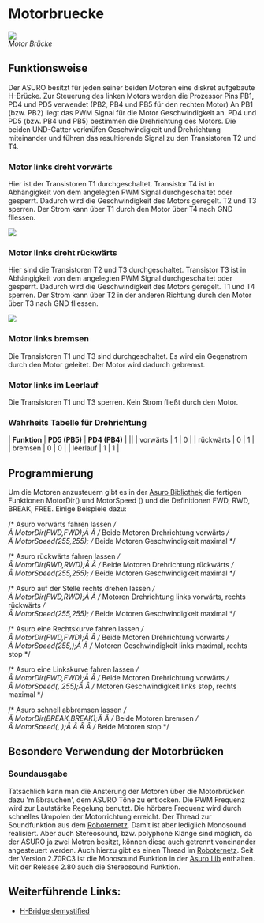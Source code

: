 # Motorbruecke

![][1]  
*Motor Brücke*<vspace>

## Funktionsweise<vspace>

Der ASURO besitzt für jeden seiner beiden Motoren eine diskret aufgebaute H-Brücke. Zur Steuerung des linken Motors werden die Prozessor Pins PB1, PD4 und PD5 verwendet (PB2, PB4 und PB5 für den rechten Motor) An PB1 (bzw. PB2) liegt das PWM Signal für die Motor Geschwindigkeit an. PD4 und PD5 (bzw. PB4 und PB5) bestimmen die Drehrichtung des Motors. Die beiden UND-Gatter verknüfen Geschwindigkeit und Drehrichtung miteinander und führen das resultierende Signal zu den Transistoren T2 und T4. <vspace>

### Motor links dreht vorwärts<vspace>

Hier ist der Transistoren T1 durchgeschaltet. Transistor T4 ist in Abhängigkeit von dem angelegten PWM Signal durchgeschaltet oder gesperrt. Dadurch wird die Geschwindigkeit des Motors geregelt. T2 und T3 sperren. Der Strom kann über T1 durch den Motor über T4 nach GND fliessen. <vspace>

![][2]<vspace>

### Motor links dreht rückwärts<vspace>

Hier sind die Transistoren T2 und T3 durchgeschaltet. Transistor T3 ist in Abhängigkeit von dem angelegten PWM Signal durchgeschaltet oder gesperrt. Dadurch wird die Geschwindigkeit des Motors geregelt. T1 und T4 sperren. Der Strom kann über T2 in der anderen Richtung durch den Motor über T3 nach GND fliessen. <vspace>

![][3]<vspace>

### Motor links bremsen<vspace>

Die Transistoren T1 und T3 sind durchgeschaltet. Es wird ein Gegenstrom durch den Motor geleitet. Der Motor wird dadurch gebremst. <vspace>

### Motor links im Leerlauf<vspace>

Die Transistoren T1 und T3 sperren. Kein Strom fließt durch den Motor. <vspace>

### Wahrheits Tabelle für Drehrichtung<vspace> 

| **Funktion** | **PD5 (PB5)** | **PD4 (PB4)** |
||
| vorwärts       | 1             | 0             |
| rückwärts         | 0             | 1             |
| bremsen      | 0             | 0             |
| leerlauf     | 1             | 1             |<vspace>

## Programmierung<vspace>

Um die Motoren anzusteuern gibt es in der [Asuro Bibliothek][4] die fertigen Funktionen MotorDir() und MotorSpeed () und die Definitionen FWD, RWD, BREAK, FREE. Einige Beispiele dazu: <vspace>

/* Asuro vorwärts fahren lassen */  
Â  MotorDir(FWD,FWD);Â  Â /* Beide Motoren Drehrichtung vorwärts */  
Â  MotorSpeed(255,255); /* Beide Motoren Geschwindigkeit maximal */<vspace>

/* Asuro rückwärts fahren lassen */  
Â  MotorDir(RWD,RWD);Â  Â /* Beide Motoren Drehrichtung rückwärts */  
Â  MotorSpeed(255,255); /* Beide Motoren Geschwindigkeit maximal */<vspace>

/* Asuro auf der Stelle rechts drehen lassen */  
Â  MotorDir(FWD,RWD);Â  Â /* Motoren Drehrichtung links vorwärts, rechts rückwärts */  
Â  MotorSpeed(255,255); /* Beide Motoren Geschwindigkeit maximal */<vspace>

/* Asuro eine Rechtskurve fahren lassen */  
Â  MotorDir(FWD,FWD);Â  Â /* Beide Motoren Drehrichtung vorwärts */  
Â  MotorSpeed(255,);Â  Â /* Motoren Geschwindigkeit links maximal, rechts stop */<vspace>

/* Asuro eine Linkskurve fahren lassen */  
Â  MotorDir(FWD,FWD);Â  Â /* Beide Motoren Drehrichtung vorwärts */  
Â  MotorSpeed(, 255);Â  Â /* Motoren Geschwindigkeit links stop, rechts maximal */<vspace>

/* Asuro schnell abbremsen lassen */  
Â  MotorDir(BREAK,BREAK);Â  Â /* Beide Motoren bremsen */  
Â  MotorSpeed(, );Â  Â  Â  Â  /* Beide Motoren stop */<vspace>

## Besondere Verwendung der Motorbrücken<vspace>

### Soundausgabe<vspace>

Tatsächlich kann man die Ansterung der Motoren über die Motorbrücken dazu 'mißbrauchen', dem ASURO Töne zu entlocken. Die PWM Frequenz wird zur Lautstärke Regelung benutzt. Die hörbare Frequenz wird durch schnelles Umpolen der Motorrichtung erreicht. Der Thread zur Soundfunktion aus dem [Roboternetz][5]. Damit ist aber lediglich Monosound realisiert. Aber auch Stereosound, bzw. polyphone Klänge sind möglich, da der ASURO ja zwei Motren besitzt, können diese auch getrennt voneinander angesteuert werden. Auch hierzu gibt es einen Thread im [Roboternetz][6]. Seit der Version 2.70RC3 ist die Monosound Funktion in der [Asuro Lib][4] enthalten. Mit der Release 2.80 auch die Stereosound Funktion. <vspace>

## Weiterführende Links:<vspace>

*   [H-Bridge demystified][7]

 [1]: http://www.asurowiki.de/pmwiki/uploads/Main/motorbridge.jpg ""
 [2]: http://www.asurowiki.de/pmwiki/uploads/Main/motorbridge_forw.jpg ""
 [3]: http://www.asurowiki.de/pmwiki/uploads/Main/motorbridge_back.jpg ""
 [4]: http://www.asurowiki.de/pmwiki/pmwiki.php/Main/Bibliothek
 [5]: http://www.roboternetz.de/phpBB2/zeigebeitrag.php?t=23716
 [6]: http://www.roboternetz.de/phpBB2/zeigebeitrag.php?t=31867
 [7]: http://www.barello.net/Papers/H-Bridge.pdf

